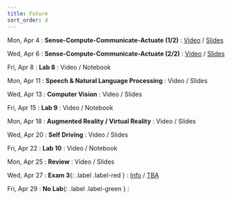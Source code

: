 ```yaml
---
title: Future
sort_order: 4
---
```


Mon, Apr 4
: **Sense-Compute-Communicate-Actuate (1/2)**
  : [Video](https://courses.grainger.illinois.edu/ece101/sp2022/lectures/ECE101-S22-LECTURE-19.mp4) / [Slides](https://www.dropbox.com/s/gz36m5r31tnbw9s/101-019-sensing1.pdf?dl=0)

Wed, Apr 6
: **Sense-Compute-Communicate-Actuate (2/2)**
  : [Video](https://courses.grainger.illinois.edu/ece101/sp2022/lectures/ECE101-S22-LECTURE-20.mp4) / [Slides](https://www.dropbox.com/s/z6arxdqk8ejvi7o/101-020-sensing2.pdf?dl=0)

Fri, Apr 8
: **Lab 8**
  : Video / Notebook

Mon, Apr 11
: **Speech & Natural Language Processing**
  : Video / Slides

Wed, Apr 13
: **Computer Vision**
  : Video / Slides

Fri, Apr 15
: **Lab 9**
  : Video / Notebook

Mon, Apr 18
: **Augmented Reality / Virtual Reality**
  : Video / Slides

Wed, Apr 20
: **Self Driving**
  : Video / Slides

Fri, Apr 22
: **Lab 10**
  : Video / Notebook

Mon, Apr 25
: **Review**
  : Video / Slides

Wed, Apr 27
: **Exam 3**{: .label .label-red }
  : [Info](#exam-3) / [TBA](#TODO)

Fri, Apr 29
: **No Lab**{: .label .label-green }
  : 
